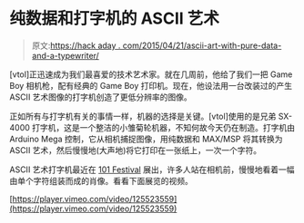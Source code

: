# 纯数据和打字机的 ASCII 艺术

> 原文:[https://hack aday . com/2015/04/21/ascii-art-with-pure-data-and-a-typewriter/](https://hackaday.com/2015/04/21/ascii-art-with-pure-data-and-a-typewriter/)

[vtol]正迅速成为我们最喜爱的技术艺术家。就在几周前，他给了我们一把 Game Boy 相机枪，配有经典的 Game Boy 打印机。现在，他设法用一台改装过的产生 ASCII 艺术图像的打字机创造了更低分辨率的图像。

正如所有与打字机有关的事情一样，机器的选择是关键。[vtol]使用的是兄弟 SX-4000 打字机，这是一个整洁的小雏菊轮机器，不知何故今天仍在制造。打字机由 Arduino Mega 控制，它从相机捕捉图像，用纯数据和 MAX/MSP 将其转换为 ASCII 艺术，然后慢慢地(大声地)将它打印在一张纸上，一次一个字符。

ASCII 艺术打字机最近在 [101 Festival](http://101.ru.com/) 展出，许多人站在相机前，慢慢地看着一幅由单个字符组装而成的肖像。看看下面展览的视频。

[https://player.vimeo.com/video/125523559](https://player.vimeo.com/video/125523559)